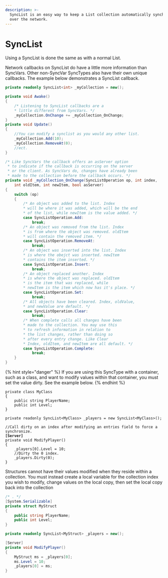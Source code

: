 ```yaml
---
description: >-
  SyncList is an easy way to keep a List collection automatically synchronized
  over the network.
---
```


# SyncList

Using a SyncList is done the same as with a normal List.

Network callbacks on SyncList do have a little more information than SyncVars. Other non-SyncVar SyncTypes also have their own unique callbacks. The example below demonstrates a SyncList callback.&#x20;

```csharp
private readonly SyncList<int> _myCollection = new();

private void Awake()
{
    /* Listening to SyncList callbacks are a
    * little different from SyncVars. */
    _myCollection.OnChange += _myCollection_OnChange;
}
private void Update()
{
    //You can modify a synclist as you would any other list.
    _myCollection.Add(10);
    _myCollection.RemoveAt(0);
    //ect.
}

/* Like SyncVars the callback offers an asServer option
 * to indicate if the callback is occurring on the server
 * or the client. As SyncVars do, changes have already been
 * made to the collection before the callback occurs. */
private void _myCollection_OnChange(SyncListOperation op, int index,
    int oldItem, int newItem, bool asServer)
{
    switch (op)
    {
        /* An object was added to the list. Index
        * will be where it was added, which will be the end
        * of the list, while newItem is the value added. */
        case SyncListOperation.Add:
            break;
        /* An object was removed from the list. Index
        * is from where the object was removed. oldItem
        * will contain the removed item. */
        case SyncListOperation.RemoveAt:
            break;
        /* An object was inserted into the list. Index
        * is where the obejct was inserted. newItem
        * contains the item inserted. */
        case SyncListOperation.Insert:
            break;
        /* An object replaced another. Index
        * is where the object was replaced. oldItem
        * is the item that was replaced, while
        * newItem is the item which now has it's place. */
        case SyncListOperation.Set:
            break;
        /* All objects have been cleared. Index, oldValue,
        * and newValue are default. */
        case SyncListOperation.Clear:
            break;
        /* When complete calls all changes have been
        * made to the collection. You may use this
        * to refresh information in relation to
        * the list changes, rather than doing so
        * after every entry change. Like Clear
        * Index, oldItem, and newItem are all default. */
        case SyncListOperation.Complete:
            break;
    }
}
```

{% hint style="danger" %}
If you are using this SyncType with a container, such as a class, and want to modify values within that container, you must set the value dirty. See the example below.
{% endhint %}

<pre class="language-csharp"><code class="lang-csharp">private class MyClass
{
    public string PlayerName;
    public int Level;
}

private readonly SyncList&#x3C;MyClass> _players = new SyncList&#x3C;MyClass>();

//Call dirty on an index after modifying an entries field to force a synchronize. 
<strong>[Server] 
</strong>private void ModifyPlayer()
{
    _players[0].Level = 10;
    //Dirty the 0 index.
    _players.Dirty(0);
}
</code></pre>

Structures cannot have their values modified when they reside within a collection. You must instead create a local variable for the collection index you wish to modify, change values on the local copy, then set the local copy back into the collection

```csharp
/* . */
[System.Serializable]
private struct MyStruct
{
    public string PlayerName;
    public int Level;
}

private readonly SyncList<MyStruct> _players = new();

[Server] 
private void ModifyPlayer()
{
    MyStruct ms = _players[0];
    ms.Level = 10;
    _players[0] = ms;
}
```
